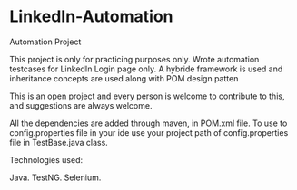 # LinkedIn-Automation
Automation Project 

This project is only for practicing purposes only.
Wrote automation testcases for LinkedIn Login page only. A hybride framework is used and inheritance concepts are used along with POM design patten

This is an open project and every person is welcome to contribute to this, and suggestions are always welcome.

All the dependencies are added through maven, in POM.xml file.
To use to config.properties file in your ide use your project path of config.properties file in TestBase.java class.

Technologies used:

Java.
TestNG.
Selenium.
